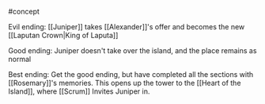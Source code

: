 #concept

Evil ending:
	 [[Juniper]] takes [[Alexander]]'s offer and becomes the new [[Laputan Crown|King of Laputa]]

Good ending: 
	Juniper doesn't take over the island, and the place remains as normal

Best ending: 
	Get the good ending, but have completed all the sections with [[Rosemary]]'s memories. This opens up the tower to the [[Heart of the Island]], where [[Scrum]] Invites Juniper in.